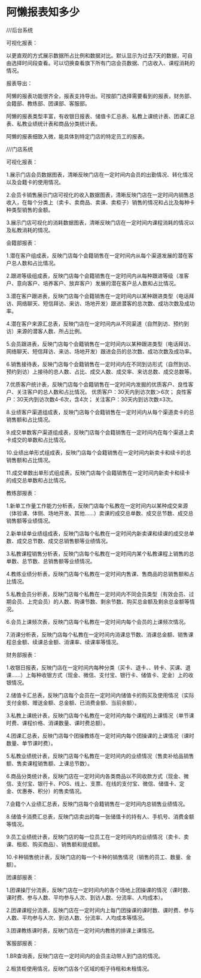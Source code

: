 # 阿懒报表知多少

///后台系统

可视化报表：

以更直观的方式展示数据所占比例和数据对比。默认显示为过去7天的数据，可自由选择时间段查看。可以切换查看旗下所有门店会员数据、门店收入、课程消耗的情况。

报表导出：

阿懒的报表功能很齐全，报表支持导出。可按部门选择需要看到的报表，财务部、会籍部、教练部、团课部、客服部。

阿懒的报表类型丰富，有收银日报表、储值卡汇总表、私教上课统计表、团课汇总表、私教业绩统计表和商品分类统计表。

阿懒的报表细致入微，能具体到特定门店的特定员工的报表。


///门店系统

可视化报表：

1.展示门店会员数据图表，清晰反映门店在一定时间内会员的出勤情况、转化情况以及会籍卡的使用情况。

2.会员卡销售展示门店可视化的收入数据图表，清晰反映门店在一定时间内销售总收入，在每个分类上（卖卡、卖商品、卖课、卖柜子）销售的情况和占比及每种卡种类型销售的金额。

3.展示门店可视化的消耗数据图表，清晰反映门店在一定时间内课程消耗的情况以及私教消耗的情况。


会籍部报表：

1.潜在客户组成表，反映门店每个会籍销售在一定时间内从每个渠道发展的潜在客户总人数和占比情况。

2.跟进等级组成表，反映门店每个会籍销售在一定时间内从每种跟进等级（准客户、意向客户、培养客户、放弃客户）发展的潜在客户总人数和占比情况。

3.潜在客户跟进表，反映门店每个会籍销售在一定时间内以某种跟进类型（电话拜访、网络聊天、短信拜访、来访、场地开发）跟进潜客的总次数、成功次数及成功率。

4.潜在客户来源汇总表，反映门店在一定时间内从不同渠道（自然到访、预约到访）来源的潜客人数、所占比例。

5.会员跟进表，反映门店每个会籍销售在一定时间内以某种跟进类型（电话拜访、网络聊天、短信拜访、来访、场地开发）跟进会员的总次数、成功次数及成功率。

6.销售接待表，反映门店每个会籍销售在一定时间内在不同到访形式（自然到访、预约到访）上接待的总人数、占比、成交人数、成交率、来访总数、成交总数等。

7.优质客户统计表，反映门店每个会籍销售在一定时间内发掘的优质客户、良性客户、关注客户的总人数和占比情况。 
优质客户：30天内到访次数＞6次； 良性客户：30天内到访次数4-6次，含4次； 关注客户：30天内到访次数≤3次。

8.业绩客户渠道组成表，反映门店每个会籍销售在一定时间内从每个渠道卖卡的总销售额和占比情况。

9.成交单数客户渠道组成表，反映门店每个会籍销售在一定时间内在每个渠道上卖卡成交的单数和占比情况。

10.业绩出单形式组成表，反映门店每个会籍销售在一定时间内新卖卡和续卡的总销售额和占比情况。

11.成交单数出单形式组成表，反映门店每个会籍销售在一定时间内新卖卡和续卡的成交总单数和占比情况。


教练部报表：

1.新单工作量工作能力分析表，反映门店每个私教在一定时间内以某种成交来源（体验课、体侧、场地开发、其他……）卖课的成交总单数、成交总节数、成交总销售额等业绩情况。

2.新单续单业绩组成表，反映门店每个私教在一定时间内新卖课和续课的成交总单数、成交总节数、成交总销售额等业绩情况。

3.私教课程销售分析表，反映门店每个私教在一定时间内某个私教课程上销售的总单数、总节数、总销售额等业绩情况。

4.教练业绩分析表，反映门店每个私教在一定时间内售课、售商品的总销售额和占比情况。

5.私教会员分析表，反映门店每个私教在一定时间内不同会员类型（有效会员、过期会员、上完会员）的人数、购课节数、剩余节数、购买总金额及剩余总金额等情况。

6.会员上课频次表，反映门店每个私教在一定时间内每个会员的上课频次情况。

7.消课分析表，反映门店每个私教在一定时间内消课总节数、消课总金额、销售课程总金额、续课总金额、消课率、续课率等情况。


财务部报表：

1.收银日报表，反映门店在一定时间内每种分类（买卡、退卡、、转卡、买课、退课……）上每种收银方式（现金、微信、支付宝、银行卡、储值卡、定金）上的收银情况。

2.储值卡汇总表，反映门店每个会员在一定时间内储值卡的购买及使用情况（实际支付金额、赠送金额、总金额、已消费金额、当前余额）。

3.私教上课统计表，反映门店每个私教在一定时间内每个课程的上课情况（单节课时费、课程价格、消课数量、课时费总额）。

4.团课汇总表，反映门店每个团操教练在一定时间内每个团操课的上课情况（课时数量、单节课时费）。

5.私教业绩统计表，反映门店每个私教在一定时间内的业绩情况（售卖补给品销售额、售卖课程销售额、上课总节数）。

6.商品分类统计表，反映门店在一定时间内各类商品以不同收款方式（现金、微信、支付宝、银行卡、POS、线上、支票、在线的支付宝、微信、储值卡、定金、优惠券、积分）的售卖情况。

7.会籍个人业绩汇总表，反映门店每个会籍销售在一定时间内总销售业绩情况。

8.储值卡消费汇总表，反映门店卖出的每一张储值卡的持有人、手机号、消费金额等情况。

9.员工业绩统计表，反映门店的每一位员工在一定时间内的业绩情况（卖卡、卖课、租柜、购买商品）、销售额和提成额。

10.卡种销售统计表，反映门店的每一个卡种的销售情况（销售的员工、数量、金额）。


团课部报表：

1.团课操厅分流表，反映门店在一定时间内的各个场地上团操课的情况（课时数、课时费、参与人数、平均参与人次、到访人数、分流率、人均成本）。

2.团课课程分流表，反映门店在一定时间内上每门团操课的课时数、课时费、参与人数、平均参与人次、到访人数、分流率、人均成本等情况。

3.团课教练课时表，反映门店在一定时间内教练的排课上课情况。


客服部报表：

1.BR查询表，反映门店在一定时间内的会员主动带人到门店的情况。

2.租赁柜使用情况，反映门店各个区域的柜子待租和未租情况。
